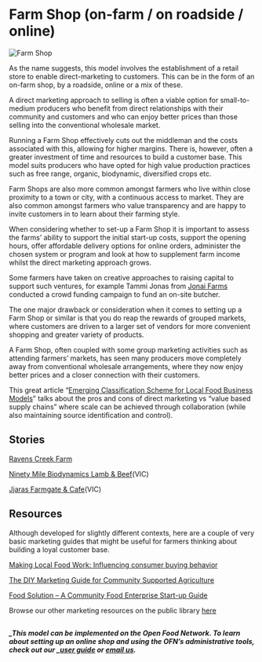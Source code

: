 # Farm Shop \(on-farm / on roadside / online\)

![](https://openfoodnetwork.org/wp-content/uploads/2016/08/Farm-Shop.jpg "Farm Shop")

As the name suggests, this model involves the establishment of a retail store to enable direct-marketing to customers. This can be in the form of an on-farm shop, by a roadside, online or a mix of these.

A direct marketing approach to selling is often a viable option for small-to-medium producers who benefit from direct relationships with their community and customers and who can enjoy better prices than those selling into the conventional wholesale market.

Running a Farm Shop effectively cuts out the middleman and the costs associated with this, allowing for higher margins. There is, however, often a greater investment of time and resources to build a customer base. This model suits producers who have opted for high value production practices such as free range, organic, biodynamic, diversified crops etc.

Farm Shops are also more common amongst farmers who live within close proximity to a town or city, with a continuous access to market. They are also common amongst farmers who value transparency and are happy to invite customers in to learn about their farming style.

When considering whether to set-up a Farm Shop it is important to assess the farms’ ability to support the initial start-up costs, support the opening hours, offer affordable delivery options for online orders, administer the chosen system or program and look at how to supplement farm income whilst the direct marketing approach grows.

Some farmers have taken on creative approaches to raising capital to support such ventures, for example Tammi Jonas from [Jonai Farms](https://openfoodnetwork.org/au/learn/story/jonai-farms/) conducted a crowd funding campaign to fund an on-site butcher.

The one major drawback or consideration when it comes to setting up a Farm Shop or similar is that you do reap the rewards of grouped markets, where customers are driven to a larger set of vendors for more convenient shopping and greater variety of products.

A Farm Shop, often coupled with some group marketing activities such as attending farmers’ markets, has seen many producers move completely away from conventional wholesale arrangements, where they now enjoy better prices and a closer connection with their customers.

This great article “[Emerging Classification Scheme for Local Food Business Models](https://www.diigo.com/item/pdf/5pes7/prvd)” talks about the pros and cons of direct marketing vs “value based supply chains” where scale can be achieved through collaboration \(while also maintaining source identification and control\).

## Stories

[Ravens Creek Farm](http://www.ravenscreekfarm.com.au/)

[Ninety Mile Biodynamics Lamb & Beef](https://www.openfoodnetwork.org.au/ninety-mile-biodynamics/shop)\(VIC\)

[Jjaras Farmgate & Cafe](http://www.jjaras.com.au/)\(VIC\)

## Resources

Although developed for slightly different contexts, here are a couple of very basic marketing guides that might be useful for farmers thinking about building a loyal customer base.

[Making Local Food Work: Influencing consumer buying behavior](https://www.diigo.com/item/pdf/5pes7/kr6d)

[The DIY Marketing Guide for Community Supported Agriculture](https://www.diigo.com/item/pdf/5pes7/r3jo)

[Food Solution – A Community Food Enterprise Start-up Guide](https://www.diigo.com/item/pdf/5pes7/wnch) 

Browse our other marketing resources on the public library [here](https://www.diigo.com/user/openfoodnetwork/marketing)

## 

##### _This model can be implemented on the Open Food Network. To learn about setting up an online shop and using the OFN’s administrative tools, check out our _[_user guide_](/README.md) _or _[_email us_](mailto:hello@openfoodnetwork.org)_._



